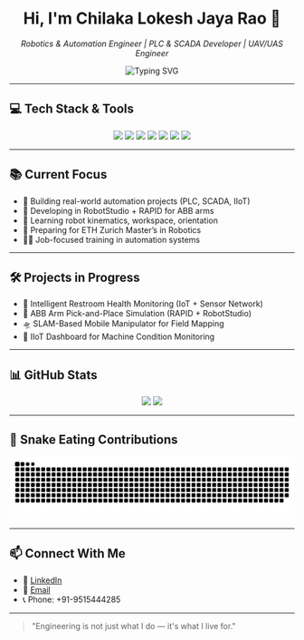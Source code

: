<h1 align="center">Hi, I'm Chilaka Lokesh Jaya Rao 🚀</h1>
<p align="center">
  <i>Robotics & Automation Engineer | PLC & SCADA Developer | UAV/UAS Engineer </i>
</p>

<p align="center">
  <img src="https://readme-typing-svg.demolab.com?font=Fira+Code&duration=3000&pause=800&center=true&vCenter=true&width=440&lines=Future+ABB+Engineer+from+India;Industrial+Automation+%7C+Robotics;PLC+%7C+SCADA+%7C+IIoT+%7C+RAPID+%7C+Python" alt="Typing SVG" />
</p>

---

## 💻 Tech Stack & Tools

<p align="center">
  <img src="https://img.shields.io/badge/PLC-Siemens-blue?style=for-the-badge&logo=siemens&logoColor=white"/>
  <img src="https://img.shields.io/badge/SCADA-WinCC-orange?style=for-the-badge"/>
  <img src="https://img.shields.io/badge/RobotStudio-ABB-red?style=for-the-badge"/>
  <img src="https://img.shields.io/badge/Language-C-informational?style=for-the-badge&logo=c&logoColor=white"/>
  <img src="https://img.shields.io/badge/Python-3.x-blue?style=for-the-badge&logo=python"/>
  <img src="https://img.shields.io/badge/Embedded-ESP32-green?style=for-the-badge"/>
  <img src="https://img.shields.io/badge/Simulation-Fusion360-lightgrey?style=for-the-badge"/>
</p>

---

## 📚 Current Focus

- 🔧 Building real-world automation projects (PLC, SCADA, IIoT)
- 🤖 Developing in RobotStudio + RAPID for ABB arms
- 📘 Learning robot kinematics, workspace, orientation
- 🎯 Preparing for ETH Zurich Master’s in Robotics
- 👷‍♂️ Job-focused training in automation systems

---

## 🛠️ Projects in Progress

- 🔩 Intelligent Restroom Health Monitoring (IoT + Sensor Network)
- 🤖 ABB Arm Pick-and-Place Simulation (RAPID + RobotStudio)
- 🛸 SLAM-Based Mobile Manipulator for Field Mapping
- 📡 IIoT Dashboard for Machine Condition Monitoring

---

## 📊 GitHub Stats

<p align="center">
  <img src="https://github-readme-stats.vercel.app/api?username=yourusername&show_icons=true&theme=radical" width="48%">
  <img src="https://github-readme-streak-stats.herokuapp.com/?user=yourusername&theme=tokyonight" width="48%">
</p>

---

## 🐍 Snake Eating Contributions

<p align="center">
  <img src="https://raw.githubusercontent.com/Platane/snk/output/github-contribution-grid-snake.svg" alt="snake animation">
</p>

---

## 📫 Connect With Me

- 🔗 [LinkedIn](https://www.linkedin.com/in/lokesh-jaya-rao-0047b8268/)
- 📧 [Email](mailto:lokeshjra168@gmail.com)
- 📞 Phone: +91-9515444285

---

> "Engineering is not just what I do — it's what I live for."

